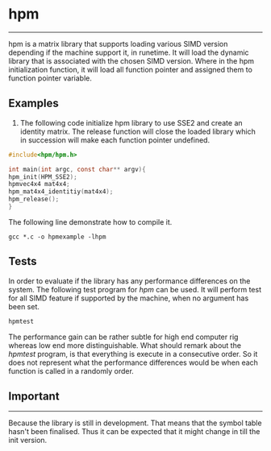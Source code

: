 # hpm #
------
hpm is a matrix library that supports loading various SIMD version depending if the machine support it, in runetime. It will load the dynamic library that is associated with the chosen SIMD version. Where in the hpm initialization function, it will load all function pointer and assigned them to function pointer variable.


## Examples ##
1. The following code initialize hpm library to use SSE2 and create an identity matrix. The release function will close the loaded library which in succession will make each function pointer undefined.
```c
#include<hpm/hpm.h>

int main(int argc, const char** argv){
hpm_init(HPM_SSE2);
hpmvec4x4 mat4x4;
hpm_mat4x4_identitiy(mat4x4);
hpm_release();
}

```
The following line demonstrate how to compile it.
```
gcc *.c -o hpmexample -lhpm
```

## Tests ##
In order to evaluate if the library has any performance differences on the system. The following test program for *hpm* can be used. It will perform test for all SIMD feature if supported by the machine, when no argument has been set.

```bash
hpmtest
```
The performance gain can be rather subtle for high end computer rig whereas low end more distinguishable.
What should remark about the *hpmtest* program, is that everything is execute in a consecutive order. So it does not represent what the performance differences would be when each function is called in a randomly order.

## Important ##
---
Because the library is still in development. That means that the symbol table hasn't been finalised. Thus it can be expected that it might change in till the init version.